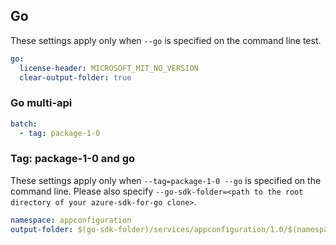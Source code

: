 ## Go
These settings apply only when `--go` is specified on the command line test.
``` yaml $(go)
go:
  license-header: MICROSOFT_MIT_NO_VERSION
  clear-output-folder: true
```
### Go multi-api
``` yaml $(go) && $(multiapi)
batch:
  - tag: package-1-0
```
### Tag:  package-1-0 and go
These settings apply only when `--tag=package-1-0 --go` is specified on the command line.
Please also specify `--go-sdk-folder=<path to the root directory of your azure-sdk-for-go clone>`.
``` yaml $(tag) == 'package-1-0' && $(go)
namespace: appconfiguration
output-folder: $(go-sdk-folder)/services/appconfiguration/1.0/$(namespace)
```
